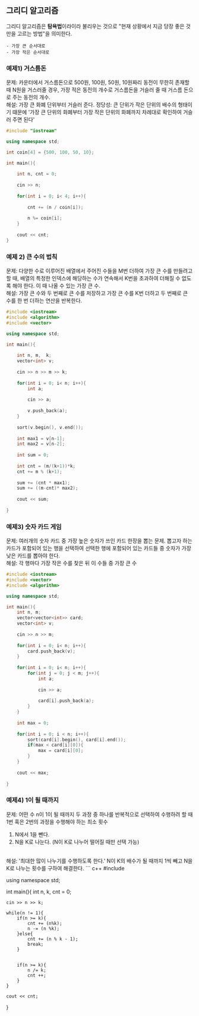 ## 그리디 알고리즘

그리디 알고리즘은 **탐욕법**이라이라 불리우는 것으로 "현재 상황에서 지금 당장 좋은 것만을 고르는 방법"을 의미한다.
```
- 가장 큰 순서대로
- 가장 작은 순서대로
```

### 예제1) 거스름돈

문제: 카운터에서 거스름돈으로 500원, 100원, 50원, 10원짜리 동전이 무한히 존재할 때 N원을 거스러줄 경우, 가장 적은 동전의 개수로 거스름돈을 거슬러 줄 때 거스름 돈으로 주는 동전의 개수.
<br />
해설: 가장 큰 화폐 단위부터 거슬러 준다. 
정당성: 큰 단위가 작은 단위의 배수의 형태이기 떄문에 '가장 큰 단위의 화폐부터 가장 작은 단위의 화폐까지 차례대로 확인하여 거슬러 주면 된다'

``` c++
#include "iostream"

using namespace std;

int coin[4] = {500, 100, 50, 10};

int main(){
    
    int n, cnt = 0;
    
    cin >> n;
    
    for(int i = 0; i< 4; i++){
        
        cnt += (n / coin[i]);
        
        n %= coin[i];
    }
    
    cout << cnt;
}

```
### 예제 2) 큰 수의 법칙

문제: 다양한 수로 이루어진 배열에서 주어진 수들을 M번 더하여 가장 큰 수를 만들려고 할 때, 배열의 특정한 인덱스에 해당하는 수가 연속해서 K번을 초과하여 더해질 수 없도록 해야 한다. 이 때 나올 수 있는 가장 큰 수.
<br />
해설: 가장 큰 수와 두 번째로 큰 수를 저장하고 가장 큰 수를 K번 더하고 두 번째로 큰 수를 한 번 더하는 연산을 반복한다.

``` c++
#include <iostream>
#include <algorithm>
#include <vector>

using namespace std;

int main(){
    
    int n, m,  k;
    vector<int> v;
    
    cin >> n >> m >> k;
    
    for(int i = 0; i< n; i++){
        int a;
        
        cin >> a;
        
        v.push_back(a);
    }
    
    sort(v.begin(), v.end());
    
    int max1 = v[n-1];
    int max2 = v[n-2];
    
    int sum = 0;
    
    int cnt = (m/(k+1))*k;
    cnt += m % (k+1);
    
    sum += (cnt * max1);
    sum += ((m-cnt)* max2);
    
    cout << sum;
    
}

```

### 예제3) 숫자 카드 게임
문제: 여러개의 숫자 카드 중 가장 높은 숫자가 쓰인 카드 한장을 뽑는 문제. 뽑고자 하는 카드가 포함되어 있는 행을 선택하여 선택한 행에 포함되어 있는 카드들 중 숫자가 가장 낮은 카드를 뽑아야 한다. 
<br />
해설: 각 행마다 가장 작은 수를 찾은 뒤 이 수들 중 가장 큰 수

``` c++
#include <iostream>
#include <vector>
#include <algorithm>

using namespace std;

int main(){
    int n, m;
    vector<vector<int>> card;
    vector<int> v;
    
    cin >> n >> m;
    
    for(int i = 0; i< n; i++){
        card.push_back(v);
    }
    
    for(int i = 0; i< n; i++){
        for(int j = 0; j < m; j++){
            int a;
            
            cin >> a;
            
            card[i].push_back(a);
        }
    }
    
    int max = 0;
    
    for(int i = 0; i < n; i++){
        sort(card[i].begin(), card[i].end());
        if(max < card[i][0]){
            max = card[i][0];
        }
    }
    
    cout << max;
    
}
```

### 예제4) 1이 될 때까지
문제: 어떤 수 n이 1이 될 때까지 두 과정 중 하나를 반복적으로 선택하여 수행하려 할 때 1번 혹은 2번의 과정을 수행해야 하는 최소 횟수
1. N에서 1을 뺀다.
2. N을 K로 나눈다. (N이 K로 나누어 떨어질 때만 선택 가능)
<br />
해설: '최대한 많이 나누기를 수행하도록 한다.' N이 K의 배수가 될 때까지 1씩 빼고 N을 K로 나누는 횟수를 구하여 해결한다.
``` c++
#include <iostream>

using namespace std;

int main(){
    int n, k, cnt = 0;
    
    cin >> n >> k;
    
    while(n != 1){
        if(n >= k){
            cnt += (n%k);
            n -= (n %k);
        }else{
            cnt += (n % k - 1);
            break;
        }
        
        
        if(n >= k){
            n /= k;
            cnt ++;
        }
    }
    
    cout << cnt;
}

```



